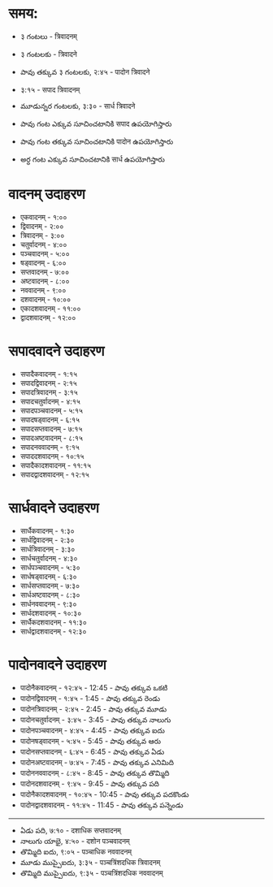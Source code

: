 # समय:
- ३  గంటలు - त्रिवादनम् 
- ३  గంటలకు - त्रिवादने 
- పావు తక్కువ ३ గంటలకు, २:४५ - पादोन त्रिवादने 
- ३:१५ - सपाद त्रिवादनम् 
- మూడున్నర గంటలకు, ३:३० - सार्ध त्रिवादने 

- పావు గంట ఎక్కువ సూచించటానికి सपाद ఉపయోగిస్తారు
- పావు గంట తక్కువ సూచించటానికి पादोन ఉపయోగిస్తారు
- అర్ధ గంట ఎక్కువ సూచించటానికి सार्ध ఉపయోగిస్తారు 

# वादनम् उदाहरण 

- एकवादनम् - १:०० 
- द्विवादनम् - २:०० 
- त्रिवादनम् - ३:०० 
- चतुर्वादनम् - ४:०० 
- पञ्चवादनम् - ५:०० 
- षड्वादनम् - ६:०० 
- सप्तवादनम् - ७:०० 
- अष्टवादनम् - ८:०० 
- नववादनम् - ९:०० 
- दशवादनम् - १०:०० 
- एकादशवादनम् - ११:०० 
- द्वादशवादनम् - १२:०० 

# सपादवादने उदाहरण 

- सपादैकवादनम् - १:१५  
- सपादद्विवादनम् - २:१५  
- सपादत्रिवादनम् - ३:१५  
- सपादचतुर्वादनम् - ४:१५  
- सपादपञ्चवादनम् - ५:१५  
- सपादषड्वादनम् - ६:१५  
- सपादसप्तवादनम् - ७:१५  
- सपादअष्टवादनम् - ८:१५  
- सपादनववादनम् - ९:१५  
- सपाददशवादनम् - १०:१५  
- सपादैकादशवादनम् - ११:१५  
- सपादद्वादशवादनम् - १२:१५  

# सार्धवादने उदाहरण 

- सार्धैकवादनम्  - १:३० 
- सार्धद्विवादनम् - २:३० 
- सार्धत्रिवादनम् - ३:३० 
- सार्धचतुर्वादनम् - ४:३० 
- सार्धपञ्चवादनम् - ५:३० 
- सार्धषड्वादनम् - ६:३० 
- सार्धसप्तवादनम् - ७:३० 
- सार्धअष्टवादनम् - ८:३० 
- सार्धनववादनम् - ९:३० 
- सार्धदशवादनम् - १०:३० 
- सार्धैकदशवादनम् - ११:३० 
- सार्धद्वादशवादनम् - १२:३० 

# पादोनवादने उदाहरण 
- पादोनैकवादनम्  - १२:४५ - 12:45 - పావు తక్కువ ఒకటి 
- पादोनद्विवादनम् - १:४५ - 1:45 - పావు తక్కువ రెండు 
- पादोनत्रिवादनम् - २:४५ - 2:45 - పావు తక్కువ మూడు 
- पादोनचतुर्वादनम् - ३:४५ - 3:45 - పావు తక్కువ నాలుగు 
- पादोनपञ्चवादनम् - ४:४५ - 4:45 - పావు తక్కువ ఐదు 
- पादोनषड्वादनम् - ५:४५ - 5:45 - పావు తక్కువ ఆరు 
- पादोनसप्तवादनम् - ६:४५ - 6:45 - పావు తక్కువ ఏడు 
- पादोनअष्टवादनम् - ७:४५ - 7:45 - పావు తక్కువ ఎనిమిది 
- पादोननववादनम् - ८:४५ - 8:45 - పావు తక్కువ తొమ్మిది 
- पादोनदशवादनम् - ९:४५ - 9:45 - పావు తక్కువ పది 
- पादोनैकादशवादनम् - १०:४५ - 10:45 - పావు తక్కువ పదకొండు 
- पादोनद्वादशवादनम्  - ११:४५ - 11:45 - పావు తక్కువ పన్నెండు 

--------------- 

- ఏడు పది, ७:१० - दशाधिक सप्तवादनम् 
- నాలుగు యాభై, ४:५० - दशोन पञ्चवादनम् 
- తొమ్మిది ఐదు, ९:०५ - पञ्चाधिक नववादनम् 
- మూడు ముప్పైఐదు, ३:३५ - पञ्चत्रिंशदधिक त्रिवादनम् 
- తొమ్మిది ముప్పైఐదు, ९:३५ -  पञ्चत्रिंशदधिक नववादनम् 







